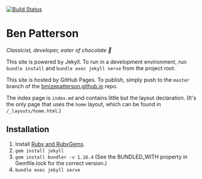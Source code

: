[![Build Status](https://travis-ci.org/bmizepatterson/bmizepatterson.github.io.svg?branch=master)](https://travis-ci.org/bmizepatterson/bmizepatterson.github.io)

# Ben Patterson

*Classicist, developer, eater of chocolate :chocolate_bar:*

This site is powered by Jekyll. To run in a development environment, run `bundle install` and `bundle exec jekyll serve` from the project root.

This site is hosted by GitHub Pages. To publish, simply push to the `master` branch of the [bmizepatterson.github.io](https://github.com/bmizepatterson/bmizepatterson.github.io) repo.

The index page is `index.md` and contains little but the layout declaration. (It's the only page that uses the `home` layout, which can be found in `/_layouts/home.html`.)

## Installation

1. Install [Ruby and RubyGems](https://jekyllrb.com/docs/installation/).
1. `gem install jekyll`
1. `gem install bundler -v 1.16.4` (See the BUNDLED_WITH property in Gemfile.lock for the correct version.)
1. `bundle exec jekyll serve`

